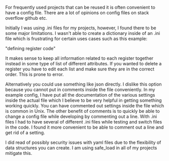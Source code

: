 For frequently used projects that can be reused it is often convenient to have
a config file. There are a lot of opinions on config files on stack overflow
github etc.

Initially I was using .ini files for my projects, however, I found there to be
some major limitations. I wasn't able to create a dictionary inside of an .ini
file which is frustrating for certain uses cases such as this example:

"defining register code"

It makes sense to keep all information related to each register together instead
in some type of list of different attributes. If you wanted to delete a register
you have to edit each list and make sure they are in the correct order. This is
prone to error.

Alternatively you could use something like json directly. I dislike this option
because you cannot put in comments inside the file conveniently. In my example
config, I have put all the documentation of the various settings inside the
actual file which I believe to be very helpful in getting something working
quickly. You can have commented out settings inside the file which is common in
Unix. The other benefit of comments is to quickly be able to change a config file
while developing by commenting out a line. With .ini files I had to have several
of different .ini files while testing and switch files in the code. I found it
more convenient to be able to comment out a line and get rid of a setting.

I did read of possibly security issues with yaml files due to the flexibility
of data structures you can create. I am using safe_load in all of my projects
mitigate this.
